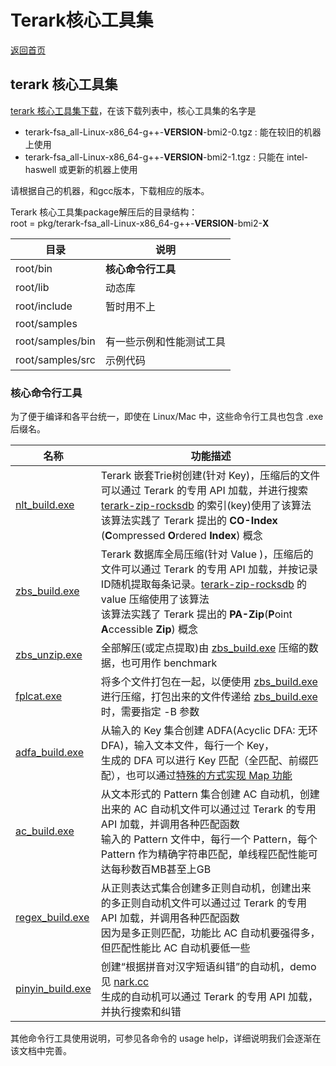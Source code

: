 # Terark核心工具集

[返回首页](../README.md)

## terark 核心工具集

[terark 核心工具集下载](https://www.terark.com/download/tools/latest)，在该下载列表中，核心工具集的名字是
- terark-fsa_all-Linux-x86_64-g++-**VERSION**-bmi2-0.tgz : 能在较旧的机器上使用
- terark-fsa_all-Linux-x86_64-g++-**VERSION**-bmi2-1.tgz : 只能在 intel-haswell 或更新的机器上使用

请根据自己的机器，和gcc版本，下载相应的版本。

Terark 核心工具集package解压后的目录结构：<br>
root = pkg/terark-fsa_all-Linux-x86_64-g++-**VERSION**-bmi2-**X**<br>

|目录|说明|
--------|---------|
root/bin| **核心命令行工具** |
root/lib| 动态库 |
root/include| 暂时用不上 |
root/samples| |
root/samples/bin| 有一些示例和性能测试工具|
root/samples/src| 示例代码 |

### 核心命令行工具
为了便于编译和各平台统一，即使在 Linux/Mac 中，这些命令行工具也包含 .exe 后缀名。

|名称|功能描述  |
-----|-----|
[nlt_build.exe](bin/nlt_build.exe.md)|Terark 嵌套Trie树创建(针对 Key)，压缩后的文件可以通过 Terark 的专用 API 加载，并进行搜索<br>[terark-zip-rocksdb](https://github.com/Terark/terark-zip-rocksdb) 的索引(key)使用了该算法<br/>该算法实践了 Terark 提出的 **CO-Index** (**C**ompressed **O**rdered **Index**) 概念|
[zbs_build.exe](bin/zbs_build.exe.md)|Terark 数据库全局压缩(针对 Value )，压缩后的文件可以通过 Terark 的专用 API 加载，并按记录ID随机提取每条记录。[terark-zip-rocksdb](https://github.com/Terark/terark-zip-rocksdb) 的 value 压缩使用了该算法<br/>该算法实践了 Terark 提出的 **PA-Zip**(**P**oint **A**ccessible **Zip**) 概念|
[zbs_unzip.exe](bin/zbs_unzip.exe.md)|全部解压(或定点提取)由 [zbs_build.exe](bin/zbs_build.exe.md) 压缩的数据，也可用作 benchmark|
[fplcat.exe](bin/fplcat.exe.md)|将多个文件打包在一起，以便使用 [zbs_build.exe](bin/zbs_build.exe.md) 进行压缩，打包出来的文件传递给 [zbs_build.exe](bin/zbs_build.exe.md) 时，需要指定 -B 参数|
|[adfa_build.exe](bin/adfa_build.exe.md)|从输入的 Key 集合创建 ADFA(Acyclic DFA: 无环DFA)，输入文本文件，每行一个 Key，<br/>生成的 DFA 可以进行 Key 匹配（全匹配、前缀匹配），也可以通过[特殊的方式实现 Map 功能](http://nark.cc/p/?p=172)|
[ac_build.exe](bin/ac_build.exe.md)|从文本形式的 Pattern 集合创建 AC 自动机，创建出来的 AC 自动机文件可以通过过 Terark 的专用 API 加载，并调用各种匹配函数<br/>输入的 Pattern 文件中，每行一个 Pattern，每个 Pattern 作为精确字符串匹配，单线程匹配性能可达每秒数百MB甚至上GB|
[regex_build.exe](bin/regex_build.exe.md)|从正则表达式集合创建多正则自动机，创建出来的多正则自动机文件可以通过过 Terark 的专用 API 加载，并调用各种匹配函数<br/>因为是多正则匹配，功能比 AC 自动机要强得多，但匹配性能比 AC 自动机要低一些|
[pinyin_build.exe](bin/pinyin_build.exe.md)|创建“根据拼音对汉字短语纠错”的自动机，demo 见 [nark.cc](http://nark.cc)<br/>生成的自动机可以通过 Terark 的专用 API 加载，并执行搜索和纠错|


其他命令行工具使用说明，可参见各命令的 usage help，详细说明我们会逐渐在该文档中完善。
